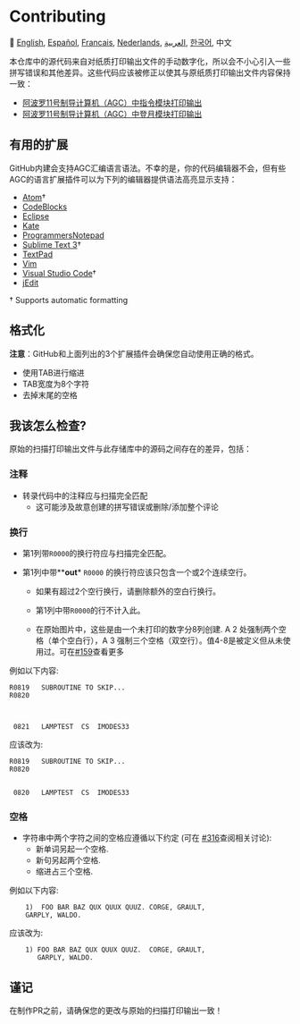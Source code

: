 # Contributing

:crossed_flags:
[English][EN],
[Español][ES],
[Francais][FR],
[Nederlands][NL],
[العربية][AR],
[한국어][KO_KR],
中文

[EN]:CONTRIBUTING.md
[ES]:CONTRIBUTING.es.md
[FR]:CONTRIBUTING.fr.md
[AR]:CONTRIBUTING.ar.md
[KO_KR]:CONTRIBUTING.ko_kr.md
[ZH_CN]:CONTRIBUTING.zh_cn.md
[NL]:CONTRIBUTING.nl.md

本仓库中的源代码来自对纸质打印输出文件的手动数字化，所以会不小心引入一些拼写错误和其他差异。这些代码应该被修正以使其与原纸质打印输出文件内容保持一致：

* [阿波罗11号制导计算机（AGC）中指令模块打印输出][8]
* [阿波罗11号制导计算机（AGC）中登月模块打印输出][9]

## 有用的扩展

GitHub内建会支持AGC汇编语言语法。不幸的是，你的代码编辑器不会，但有些
AGC的语言扩展插件可以为下列的编辑器提供语法高亮显示支持：
- [Atom][Atom]†
- [CodeBlocks][CodeBlocks]
- [Eclipse][Eclipse]
- [Kate][Kate]
- [ProgrammersNotepad][ProgrammersNotepad]
- [Sublime Text 3][Sublime Text]†
- [TextPad][TextPad]
- [Vim][Vim]
- [Visual Studio Code][VisualStudioCode]†
- [jEdit][jEdit]

† Supports automatic formatting

[Atom]:https://github.com/Alhadis/language-agc
[CodeBlocks]:https://github.com/virtualagc/virtualagc/tree/master/Contributed/SyntaxHighlight/CodeBlocks
[Eclipse]:https://github.com/virtualagc/virtualagc/tree/master/Contributed/SyntaxHighlight/Eclipse
[Kate]:https://github.com/virtualagc/virtualagc/tree/master/Contributed/SyntaxHighlight/Kate
[ProgrammersNotepad]:https://github.com/virtualagc/virtualagc/tree/master/Contributed/SyntaxHighlight/ProgrammersNotepad
[Sublime Text]:https://github.com/jimlawton/AGC-Assembly
[TextPad]:https://github.com/virtualagc/virtualagc/tree/master/Contributed/SyntaxHighlight/TextPad
[Vim]:https://github.com/wsdjeg/vim-assembly
[VisualStudioCode]:https://github.com/wopian/agc-assembly
[jEdit]:https://github.com/virtualagc/virtualagc/tree/master/Contributed/SyntaxHighlight/jEdit

## 格式化
**注意**：GitHub和上面列出的3个扩展插件会确保您自动使用正确的格式。

- 使用TAB进行缩进
- TAB宽度为8个字符
- 去掉末尾的空格

## 我该怎么检查?
原始的扫描打印输出文件与此存储库中的源码之间存在的差异，包括：

### 注释
- 转录代码中的注释应与扫描完全匹配
  - 这可能涉及故意创建的拼写错误或删除/添加整个评论

### 换行
- 第1列带`R0000`的换行符应与扫描完全匹配。
- 第1列中带**__out__* `R0000` 的换行符应该只包含一个或2个连续空行。

  - 如果有超过2个空行换行，请删除额外的空白行换行。

  - 第1列中带`R0000`的行不计入此。

  - 在原始图片中，这些是由一个未打印的数字分8列创建. A 2 处强制两个空格（单个空白行），A 3 强制三个空格（双空行）。值4-8是被定义但从未使用过。可在[#159][7]查看更多

例如以下内容:
```plain
R0819   SUBROUTINE TO SKIP...
R0820



 0821   LAMPTEST  CS  IMODES33
```
应该改为:
```plain
R0819   SUBROUTINE TO SKIP...
R0820


 0820   LAMPTEST  CS  IMODES33
```

### 空格
- 字符串中两个字符之间的空格应遵循以下约定 (可在 [#316][10]查阅相关讨论):
  - 新单词另起一个空格.
  - 新句另起两个空格.
  - 缩进占三个空格.


例如以下内容:
```plain
	1)  FOO BAR BAZ QUX QUUX QUUZ. CORGE, GRAULT,
	GARPLY, WALDO.
```
应该改为:
```plain
	1) FOO BAR BAZ QUX QUUX QUUZ.  CORGE, GRAULT,
	   GARPLY, WALDO.
```

## 谨记

在制作PR之前，请确保您的更改与原始的扫描打印输出一致！

[0]:https://github.com/chrislgarry/Apollo-11/pull/new/master
[1]:http://www.ibiblio.org/apollo/ScansForConversion/Luminary099/
[2]:http://www.ibiblio.org/apollo/ScansForConversion/Comanche055/
[3]:https://github.com/wopian/agc-assembly
[4]:https://github.com/jimlawton/AGC-Assembly
[5]:https://github.com/Alhadis/language-agc
[6]:https://github.com/wopian/agc-assembly#user-settings
[7]:https://github.com/chrislgarry/Apollo-11/issues/159
[8]:http://www.ibiblio.org/apollo/ScansForConversion/Comanche055/
[9]:http://www.ibiblio.org/apollo/ScansForConversion/Luminary099/
[10]:https://github.com/chrislgarry/Apollo-11/pull/316#pullrequestreview-102892741
